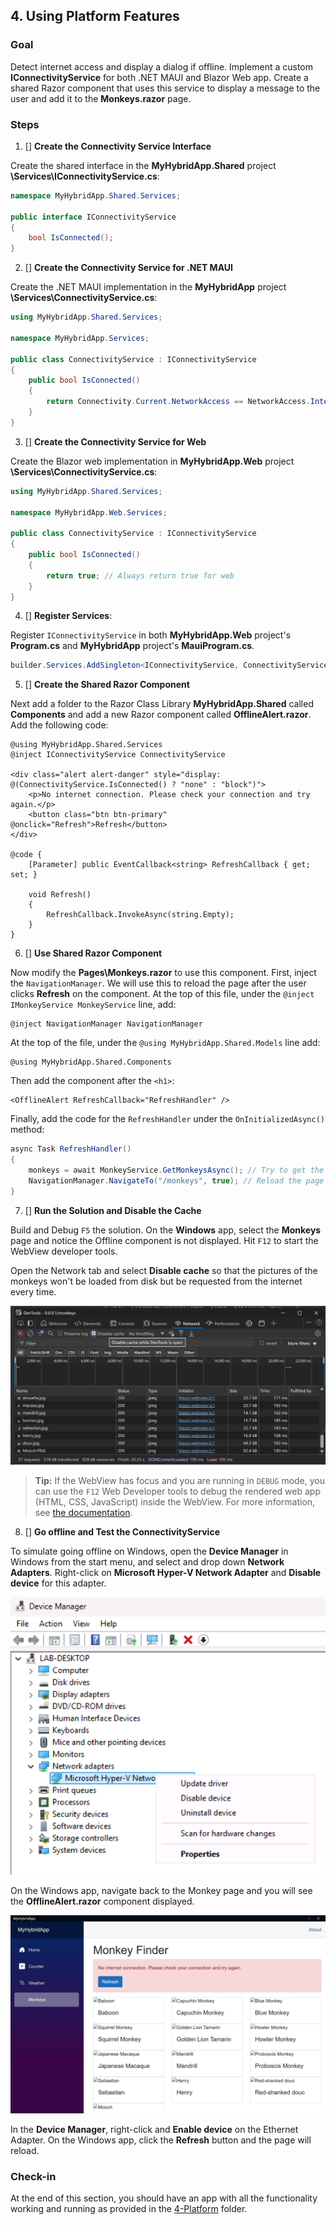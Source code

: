 ## 4. Using Platform Features

### Goal
Detect internet access and display a dialog if offline. Implement a custom **IConnectivityService** for both .NET MAUI and Blazor Web app. Create a shared Razor component that uses this service to display a message to the user and add it to the **Monkeys.razor** page.

### Steps
1. [] **Create the Connectivity Service Interface**

Create the shared interface in the **MyHybridApp.Shared** project **\Services\IConnectivityService.cs**:
```csharp
namespace MyHybridApp.Shared.Services;

public interface IConnectivityService
{
    bool IsConnected();
}
```

2. [] **Create the Connectivity Service for .NET MAUI**

Create the .NET MAUI implementation in the **MyHybridApp** project **\Services\ConnectivityService.cs**:

```csharp
using MyHybridApp.Shared.Services;

namespace MyHybridApp.Services;

public class ConnectivityService : IConnectivityService
{
    public bool IsConnected()
    {
        return Connectivity.Current.NetworkAccess == NetworkAccess.Internet;
    }
}
```

3. [] **Create the Connectivity Service for Web**

Create the Blazor web implementation in **MyHybridApp.Web** project **\Services\ConnectivityService.cs**:
```csharp
using MyHybridApp.Shared.Services;

namespace MyHybridApp.Web.Services;

public class ConnectivityService : IConnectivityService
{
    public bool IsConnected()
    {
        return true; // Always return true for web
    }
}
```

4. [] **Register Services**:  

Register `IConnectivityService` in both **MyHybridApp.Web** project's **Program.cs** and **MyHybridApp** project's **MauiProgram.cs**.

```csharp
builder.Services.AddSingleton<IConnectivityService, ConnectivityService>();
```

5. [] **Create the Shared Razor Component**

Next add a folder to the Razor Class Library **MyHybridApp.Shared** called **Components** and add a new Razor component called **OfflineAlert.razor**. Add the following code:

```razor
@using MyHybridApp.Shared.Services  
@inject IConnectivityService ConnectivityService

<div class="alert alert-danger" style="display: @(ConnectivityService.IsConnected() ? "none" : "block")">
    <p>No internet connection. Please check your connection and try again.</p>
    <button class="btn btn-primary" @onclick="Refresh">Refresh</button>
</div>

@code {
    [Parameter] public EventCallback<string> RefreshCallback { get; set; }
   
    void Refresh()
    {
        RefreshCallback.InvokeAsync(string.Empty); 
    }
}
```

6. [] **Use Shared Razor Component**

Now modify the **Pages\Monkeys.razor** to use this component. First, inject the `NavigationManager`. We will use this to reload the page after the user clicks **Refresh** on the component. At the top of this file, under the `@inject IMonkeyService MonkeyService` line, add:

```razor
@inject NavigationManager NavigationManager
```

At the top of the file, under the `@using MyHybridApp.Shared.Models` line add:

```razor
@using MyHybridApp.Shared.Components
```

Then add the component after the `<h1>`:
```razor
<OfflineAlert RefreshCallback="RefreshHandler" />
```

Finally, add the code for the `RefreshHandler` under the `OnInitializedAsync()` method:

```csharp
async Task RefreshHandler()
{
    monkeys = await MonkeyService.GetMonkeysAsync(); // Try to get the monkeys again
    NavigationManager.NavigateTo("/monkeys", true); // Reload the page
}
```

7. [] **Run the Solution and Disable the Cache**

Build and Debug `F5` the solution. On the **Windows** app, select the **Monkeys** page and notice the Offline component is not displayed. Hit `F12` to start the WebView developer tools. 

Open the Network tab and select **Disable cache** so that the pictures of the monkeys won't be loaded from disk but be requested from the internet every time. 

![](./../images/WebDevTools.jpg)

>**Tip:** If the WebView has focus and you are running in `DEBUG` mode, you can use the `F12` Web Developer tools to debug the rendered web app (HTML, CSS, JavaScript) inside the WebView. For more information, see [the documentation](https://learn.microsoft.com/aspnet/core/blazor/hybrid/developer-tools?view=aspnetcore-9.0&viewFallbackFrom=net-maui-9.0&pivots=android&toc=%2Fdotnet%2Fmaui%2Ftoc.json&bc=%2Fdotnet%2Fmaui%2Fbreadcrumb%2Ftoc.json).

8. [] **Go offline and Test the ConnectivityService**

To simulate going offline on Windows, open the **Device Manager** in Windows from the start menu, and select and drop down **Network Adapters**. Right-click on **Microsoft Hyper-V Network Adapter** and **Disable device** for this adapter. 

![](./../images/DeviceManager.png)

On the Windows app, navigate back to the Monkey page and you will see the **OfflineAlert.razor** component displayed. 

![](./../images/OfflineAlert.jpg)

In the **Device Manager**, right-click and **Enable device** on the Ethernet Adapter. On the Windows app, click the **Refresh** button and the page will reload. 

### Check-in

At the end of this section, you should have an app with all the functionality working and running as provided in the [4-Platform](https://github.com/dotnet-presentations/build-2025-lab305/tree/main/4-Platform/) folder.